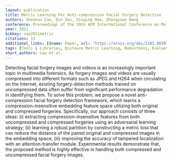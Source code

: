 ```yaml
---
layout: publication
title: Metric Learning For Anti-compression Facial Forgery Detection
authors: Shenhao Cao, Qin Zou, Xiuqing Mao, Zhongyuan Wang
conference: Proceedings of the 29th ACM International Conference on Multimedia
year: 2021
bibkey: cao2021metric
citations: 15
additional_links: [{name: Paper, url: 'https://arxiv.org/abs/2103.08397'}]
tags: [Tools & Libraries, Distance Metric Learning, Robustness, Evaluation]
short_authors: Cao et al.
---
```

Detecting facial forgery images and videos is an increasingly important topic
in multimedia forensics. As forgery images and videos are usually compressed
into different formats such as JPEG and H264 when circulating on the Internet,
existing forgery-detection methods trained on uncompressed data often suffer
from significant performance degradation in identifying them. To solve this
problem, we propose a novel anti-compression facial forgery detection
framework, which learns a compression-insensitive embedding feature space
utilizing both original and compressed forgeries. Specifically, our approach
consists of three ideas: (i) extracting compression-insensitive features from
both uncompressed and compressed forgeries using an adversarial learning
strategy; (ii) learning a robust partition by constructing a metric loss that
can reduce the distance of the paired original and compressed images in the
embedding space; (iii) improving the accuracy of tampered localization with an
attention-transfer module. Experimental results demonstrate that, the proposed
method is highly effective in handling both compressed and uncompressed facial
forgery images.